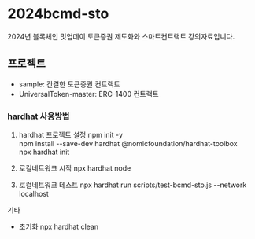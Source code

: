 # 2024bcmd-sto
2024년 블록체인 밋업데이 토큰증권 제도화와 스마트컨트랙트 강의자료입니다.

## 프로젝트
- sample: 간결한 토큰증권 컨트랙트
- UniversalToken-master: ERC-1400 컨트랙트





### hardhat 사용방법
1. hardhat 프로젝트 설정
npm init -y <br/>
npm install --save-dev hardhat @nomicfoundation/hardhat-toolbox<br/>
npx hardhat init<br/>

2. 로컬네트워크 시작
npx hardhat node<br/>

3. 로컬네트워크 테스트
npx hardhat run scripts/test-bcmd-sto.js --network localhost<br/>


기타<br/>

- 초기화
npx hardhat clean<br/>